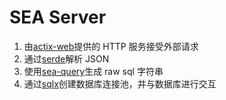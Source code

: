 # SEA Server

1. 由[actix-web](https://github.com/actix/actix-web)提供的 HTTP 服务接受外部请求
1. 通过[serde](https://github.com/serde-rs/serde)解析 JSON
1. 使用[sea-query](https://github.com/SeaQL/sea-query)生成 raw sql 字符串
1. 通过[sqlx](https://github.com/launchbadge/sqlx)创建数据库连接池，并与数据库进行交互
